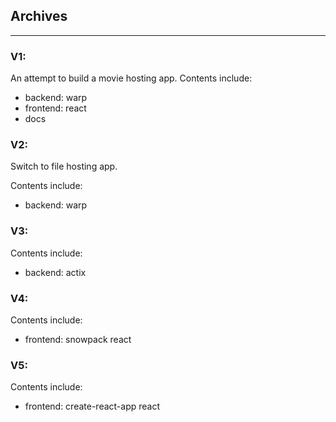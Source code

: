 ## Archives

---

### V1:
An attempt to build a movie hosting app.
Contents include:
+ backend: warp
+ frontend: react
+ docs

### V2:
Switch to file hosting app.

Contents include:
+ backend: warp

### V3:
Contents include:
+ backend: actix

### V4:
Contents include:
+ frontend: snowpack react

### V5:
Contents include:
+ frontend: create-react-app react
